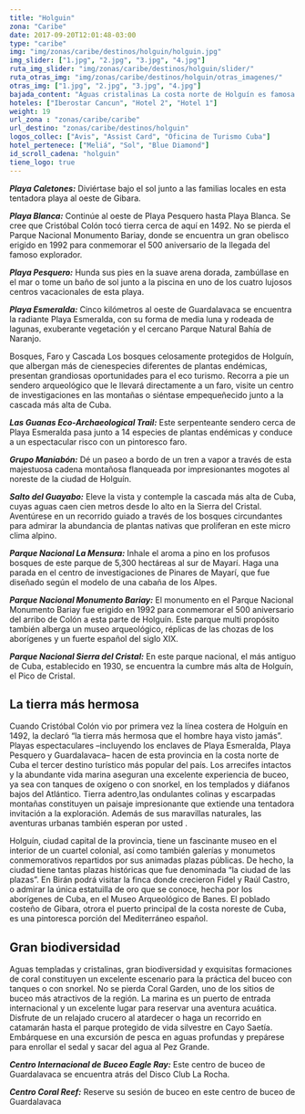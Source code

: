 ```yaml
---
title: "Holguin"
zona: "Caribe"
date: 2017-09-20T12:01:48-03:00
type: "caribe"
img: "img/zonas/caribe/destinos/holguin/holguin.jpg"
img_slider: ["1.jpg", "2.jpg", "3.jpg", "4.jpg"]
ruta_img_slider: "img/zonas/caribe/destinos/holguin/slider/"
ruta_otras_img: "img/zonas/caribe/destinos/holguin/otras_imagenes/"
otras_img: ["1.jpg", "2.jpg", "3.jpg", "4.jpg"]
bajada_content: "Aguas cristalinas La costa norte de Holguín es famosa por sus playas, y con justa razón. La región está dotada de aguas extraordinariamente cristalinas, blanca arena y proximidad a los serpenteantes senderos ecológicos. Los tres enclaves más populares, Playa Esmeralda, Playa Pesquero y Guardalavaca, se encuentran cerca de espectaculares sitios para buceo. Hay servicio de bus en la modalidad de hop-on hop-off que le llevará a las playas y lugares circundantes. Guardalavaca: Esta exquisita extensión de arena blanca es el tercer destino turístico más popular de Cuba. Se encuentra a una hora de distancia por carretera de la ciudad de Holguín y comprende tres enclaves: la exclusiva Playa Pesquero, Playa Esmeralda y Guardalavaca. Las económicas opciones de los centros vacacionales de Guardalavaca y la variedad de actividades familiares, la convierten en un destin o ideal para quienes viajan con niños. "
hoteles: ["Iberostar Cancun", "Hotel 2", "Hotel 1"]
weight: 19
url_zona : "zonas/caribe/caribe"
url_destino: "zonas/caribe/destinos/holguin" 
logos_collec: ["Avis", "Assist Card", "Oficina de Turismo Cuba"]
hotel_pertenece: ["Meliá", "Sol", "Blue Diamond"]
id_scroll_cadena: "holguin"
tiene_logo: true
---
```

**_Playa Caletones:_** Diviértase bajo el sol junto a las familias locales en esta tentadora playa al oeste de Gibara.

**_Playa Blanca:_** Continúe al oeste de Playa Pesquero hasta Playa Blanca. Se cree que Cristóbal Colón tocó tierra cerca de aquí en 1492. No se pierda el Parque Nacional Monumento Bariay, donde se encuentra un gran obelisco erigido en 1992 para conmemorar el 500 aniversario de la llegada del famoso explorador.

**_Playa Pesquero:_** Hunda sus pies en la suave arena dorada, zambúllase en el mar o tome un baño de sol junto a la piscina en uno de los cuatro lujosos centros vacacionales de esta playa.

**_Playa Esmeralda:_** Cinco kilómetros al oeste de Guardalavaca se encuentra la radiante Playa Esmeralda, con su forma de media luna y rodeada de lagunas, exuberante vegetación y el cercano Parque Natural Bahía de Naranjo.

Bosques, Faro y Cascada Los bosques celosamente protegidos de Holguín, que albergan más de cienespecies diferentes de plantas endémicas, presentan grandiosas oportunidades para el eco turismo. Recorra a pie un sendero arqueológico que le llevará directamente a un faro, visite un centro de investigaciones en las montañas o siéntase empequeñecido junto a la cascada más alta de Cuba.

**_Las Guanas Eco-Archaeological Trail:_** Este serpenteante sendero cerca de Playa Esmeralda pasa junto a 14 especies de plantas endémicas y conduce a un espectacular risco con un pintoresco faro.

**_Grupo Maniabón:_** Dé un paseo a bordo de un tren a vapor a través de esta majestuosa cadena montañosa flanqueada por impresionantes mogotes al noreste de la ciudad de Holguín.

**_Salto del Guayabo:_** Eleve la vista y contemple la cascada más alta de Cuba, cuyas aguas caen cien metros desde lo alto en la Sierra del Cristal. Aventúrese en un recorrido guiado a través de los bosques circundantes para admirar la abundancia de plantas nativas que proliferan en este micro clima alpino.

**_Parque Nacional La Mensura:_** Inhale el aroma a pino en los profusos bosques de este parque de 5,300 hectáreas al sur de Mayarí. Haga una parada en el centro de investigaciones de Pinares de Mayarí, que fue diseñado según el modelo de una cabaña de los Alpes.

**_Parque Nacional Monumento Bariay:_** El monumento en el Parque Nacional Monumento Bariay fue erigido en 1992 para conmemorar el 500 aniversario del arribo de Colón a esta parte de Holguín. Este parque multi propósito también alberga un museo arqueológico, réplicas de las chozas de los aborígenes y un fuerte español del siglo XIX.

**_Parque Nacional Sierra del Cristal:_** En este parque nacional, el más antiguo de Cuba, establecido en 1930, se encuentra la cumbre más alta de Holguín, el Pico de Cristal.

## La tierra más hermosa

Cuando Cristóbal Colón vio por primera vez la línea costera de Holguín en 1492, la declaró “la tierra más hermosa que el hombre haya visto jamás”. Playas espectaculares –incluyendo los enclaves de Playa Esmeralda, Playa Pesquero y Guardalavaca– hacen de esta provincia en la costa norte de Cuba el tercer destino turístico más popular del país. Los arrecifes intactos y la abundante vida marina aseguran una excelente experiencia de buceo, ya sea con tanques de oxígeno o con snorkel, en los templados y diáfanos bajos del Atlántico. Tierra adentro,las ondulantes colinas y escarpadas montañas constituyen un paisaje impresionante que extiende una tentadora invitación a la exploración. Además de sus maravillas naturales, las aventuras urbanas también esperan por usted .

Holguín, ciudad capital de la provincia, tiene un fascinante museo en el interior de un cuartel colonial, así como también galerías y monumetos conmemorativos repartidos por sus animadas plazas públicas. De hecho, la ciudad tiene tantas plazas históricas que fue denominada “la ciudad de las plazas”. En Birán podrá visitar la finca donde crecieron Fidel y Raúl Castro, o admirar la única estatuilla de oro que se conoce, hecha por los aborígenes de Cuba, en el Museo Arqueológico de Banes. El poblado costeño de Gibara, otrora el puerto principal de la costa noreste de Cuba, es una pintoresca porción del Mediterráneo español.

## Gran biodiversidad

Aguas templadas y cristalinas, gran biodiversidad y exquisitas formaciones de coral constituyen un excelente escenario para la práctica del buceo con tanques o con snorkel. No se pierda Coral Garden, uno de los sitios de buceo más atractivos de la región. La marina es un puerto de entrada internacional y un excelente lugar para reservar una aventura acuática. Disfrute de un relajado crucero al atardecer o haga un recorrido en catamarán hasta el parque protegido de vida silvestre en Cayo Saetía. Embárquese en una excursión de pesca en aguas profundas y prepárese para enrollar el sedal y sacar del agua al Pez Grande.

**_Centro Internacional de Buceo Eagle Ray:_** Este centro de buceo de Guardalavaca se encuentra atrás del Disco Club La Rocha.

**_Centro Coral Reef:_** Reserve su sesión de buceo en este centro de buceo de Guardalavaca
